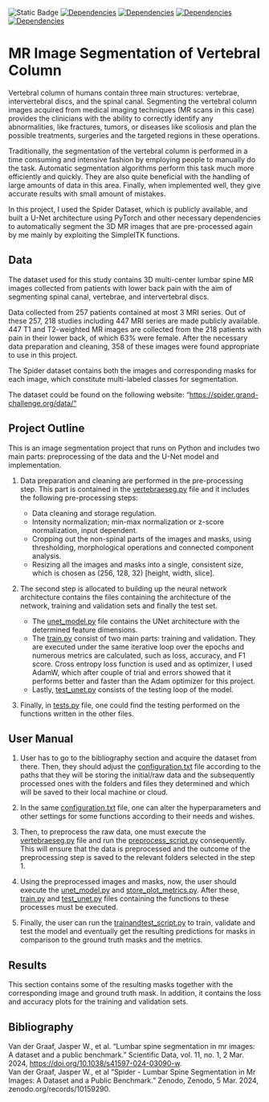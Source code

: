 ![Static Badge](https://img.shields.io/badge/code-Python-red?style=flat-square)
[![Dependencies](https://img.shields.io/badge/dependencies-SimpleITK-blue)](https://pypi.org/)
[![Dependencies](https://img.shields.io/badge/dependencies-PyTorch-darkblue?style=plastic)](https://pypi.org/)
[![Dependencies](https://img.shields.io/badge/dependencies-pandas-lightblue?style=plastic)](https://pypi.org/)
[![Dependencies](https://img.shields.io/badge/dependencies-scikitlearn-white?style=plastic)](https://pypi.org/)


# MR Image Segmentation of Vertebral Column

Vertebral column of humans contain three main structures: vertebrae, intervertebral discs, and the spinal canal. Segmenting the vertebral column images acquired from medical imaging techniques (MR scans in this case) provides the clinicians with the ability to correctly identify any abnormalities, like fractures, tumors, or diseases like scoliosis and plan the possible treatments, surgeries and the targeted regions in these operations.

Traditionally, the segmentation of the vertebral column is performed in a time consuming and intensive fashion by employing people to manually do the task. Automatic segmentation algorithms perform this task much more efficiently and quickly. They are also quite beneficial with the handling of large amounts of data in this area. Finally, when implemented well, they give accurate results with small amount of mistakes. 

In this project, I used the Spider Dataset, which is publicly available, and built a U-Net architecture using PyTorch and other necessary dependencies to automatically segment the 3D MR images that are pre-processed again by me mainly by exploiting the SimpleITK functions.

## Data

The dataset used for this study contains 3D multi-center lumbar spine MR images collected from patients with lower back pain with the aim of segmenting spinal canal, vertebrae, and intervertebral discs. 

Data collected from 257 patients contained at most 3 MRI series. Out of these 257, 218 studies including 447 MRI series are made publicly available. 447 T1 and T2-weighted MR images are collected from the 218 patients with pain in their lower back, of which 63% were female.  After the necessary data preparation and cleaning, 358 of these images were found appropriate to use in this project.

The Spider dataset contains both the images and corresponding masks for each image, which constitute multi-labeled classes for segmentation.

The dataset could be found on the following website: “https://spider.grand-challenge.org/data/“


## Project Outline

This is an image segmentation project that runs on Python and includes two main parts: preprocessing of the data and the U-Net model and implementation.

1. Data preparation and cleaning are performed in the pre-processing step. This part is contained in the [vertebraeseg.py](./vertebraeseg.py) file and it includes the following pre-processing steps:
     - Data cleaning and storage regulation.
     - Intensity normalization; min-max normalization or z-score normalization, input dependent.
     - Cropping out the non-spinal parts of the images and masks, using thresholding, morphological operations and connected component analysis.
     - Resizing all the images and masks into a single, consistent size, which is chosen as (256, 128, 32) [height, width, slice].

2. The second step is allocated to building up the neural network architecture contains the files containing the architecture of the network, training and validation sets and finally the test set.
     - The [unet_model.py](./unet_model.py) file contains the UNet architecture with the determined feature dimensions.
     - The [train.py](./train.py) consist of two main parts: training and validation. They are executed under the same iterative loop over the epochs and numerous metrics are calculated, such as loss, accuracy, and F1 score. Cross entropy loss function is used and as optimizer, I used AdamW, which after couple of trial and errors showed that it performs better and faster than the Adam optimizer for this project.
     - Lastly, [test_unet.py](./test_unet.py) consists of the testing loop of the model.

3. Finally, in [tests.py](./tests.py) file, one could find the testing performed on the functions written in the other files.


## User Manual

1. User has to go to the bibliography section and acquire the dataset from there. Then, they should adjust the [configuration.txt](./configuration.txt) file according to the paths that they will be storing the initial/raw data and the subsequently processed ones with the folders and files they determined and which will be saved to their local machine or cloud.

2. In the same [configuration.txt](./configuration.txt) file, one can alter the hyperparameters and other settings for some functions according to their needs and wishes.

3. Then, to preprocess the raw data, one must execute the [vertebraeseg.py](./vertebraeseg.py) file and run the [preprocess_script.py](./preprocess_script.py) consequently. This will ensure that the data is preprocessed and the outcome of the preprocessing step is saved to the relevant folders selected in the step 1.

4. Using the preprocessed images and masks, now, the user should execute the [unet_model.py](./unet_model.py) and [store_plot_metrics.py](./store_plot_metrics.py). After these, [train.py](./train.py) and [test_unet.py](./test_unet.py) files containing the functions to these processes must be executed.

5. Finally, the user can run the [trainandtest_script.py](./trainandtest_script.py) to train, validate and test the model and eventually get the resulting predictions for masks in comparison to the ground truth masks and the metrics.






## Results

This section contains some of the resulting masks together with the corresponding image and ground truth mask. In addition, it contains the loss and accuracy plots for the training and validation sets.



## Bibliography

Van der Graaf, Jasper W., et al. “Lumbar spine segmentation in mr images: A dataset and a public benchmark.” Scientific Data, vol. 11, no. 1, 2 Mar. 2024, https://doi.org/10.1038/s41597-024-03090-w.  
Van der Graaf, Jasper W., et al “Spider - Lumbar Spine Segmentation in Mr Images: A Dataset and a Public Benchmark.” Zenodo, Zenodo, 5 Mar. 2024, zenodo.org/records/10159290. 
